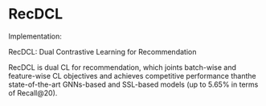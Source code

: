 # RecDCL

Implementation: 

RecDCL: Dual Contrastive Learning for Recommendation

RecDCL is dual CL for recommendation, which joints batch-wise and feature-wise CL objectives and achieves competitive performance thanthe state-of-the-art GNNs-based and SSL-based models (up to 5.65\% in terms of Recall@20).
